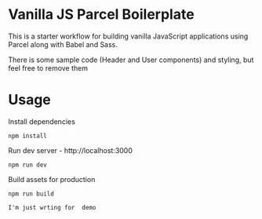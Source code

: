 # Vanilla JS Parcel Boilerplate

This is a starter workflow for building vanilla JavaScript applications using Parcel along with Babel and Sass.

There is some sample code (Header and User components) and styling, but feel free to remove them

# Usage

Install dependencies

```
npm install
```

Run dev server - http://localhost:3000

```
npm run dev
```

Build assets for production

```
npm run build

I'm just wrting for  demo
```

